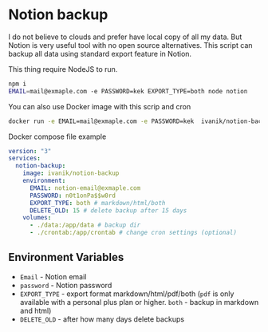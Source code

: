# Notion backup

I do not believe to clouds and prefer have local copy of all my data. But Notion is very useful tool with no open source alternatives. This script can backup all data using standard export feature in Notion.

This thing require NodeJS to run.

```bash
npm i
EMAIL=mail@exmaple.com -e PASSWORD=kek EXPORT_TYPE=both node notion
```

You can also use Docker image with this scrip and cron

```bash
docker run -e EMAIL=mail@exmaple.com -e PASSWORD=kek  ivanik/notion-backup
```

Docker compose file example

```yaml
version: "3"
services:
  notion-backup:
    image: ivanik/notion-backup
    environment:
      EMAIL: notion-email@exmaple.com
      PASSWORD: n0t1onPa$$w0rd
      EXPORT_TYPE: both # markdown/html/both
      DELETE_OLD: 15 # delete backup after 15 days
    volumes:
      - ./data:/app/data # backup dir
      - ./crontab:/app/crontab # change cron settings (optional)
```

## Environment Variables

- `Email` - Notion email
- `password` - Notion password
- `EXPORT_TYPE` - export format markdown/html/pdf/both (`pdf` is only available with a personal plus plan or higher. `both` - backup in markdown and html)
- `DELETE_OLD` - after how many days delete backups
